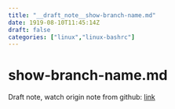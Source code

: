 ```yaml
---
title: "__draft_note__show-branch-name.md"
date: 1919-08-10T11:45:14Z
draft: false
categories: ["linux","linux-bashrc"]
---
```


# show-branch-name.md

Draft note, watch origin note from github: [link](https://github.com/tinghaolai/just-random-note/blob/master/linux/bashrc/show-branch-name.md)